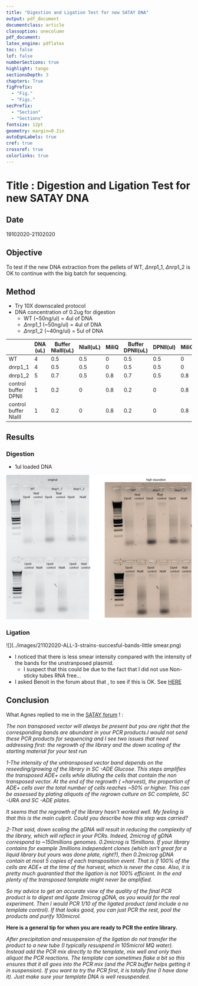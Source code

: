 ```yaml
---
title: "Digestion and Ligation Test for new SATAY DNA"
output: pdf_document
documentclass: article
classoption: onecolumn
pdf_document:
latex_engine: pdflatex
toc: false
lof: false
numberSections: true
highlight: tango
sectionsDepth: 3
chapters: True
figPrefix:
  - "Fig."
  - "Figs."
secPrefix:
  - "Section"
  - "Sections"
fontsize: 12pt
geometry: margin=0.2in
autoEqnLabels: true
cref: true
crossref: true
colorlinks: true
---
```


# Title : Digestion and Ligation Test for new SATAY DNA

## Date
19102020-21102020

## Objective

To test if the new DNA extraction from the pellets of WT, $\Delta$nrp1_1, $\Delta$nrp1_2 is OK to continue with the big batch for sequencing. 



## Method

- Try 10X downscaled protocol
- DNA concentration of 0.2ug for digestion
    - WT (~50ng/ul) = 4ul of DNA
    - $\Delta$nrp1_1 (~50ng/ul) = 4ul of DNA
    - $\Delta$nrp1_2 (~40ng/ul) = 5ul of DNA
    

|  	| DNA (uL) 	| Buffer NIaIII(uL) 	| NIaII(uL) 	| MiliQ 	| Buffer DPNII(uL) 	| DPNII(ul) 	| MiliQ 	|
|-	|-	|-	|-	|-	|-	|-	|-	|
| WT 	| 4 	| 0.5 	| 0.5 	| 0 	| 0.5 	| 0.5 	| 0 	|
| dnrp1_1 	| 4 	| 0.5 	| 0.5 	| 0 	| 0.5 	| 0.5 	| 0 	|
| dnrp1_2 	| 5 	| 0.7 	| 0.5 	| 0.8 	| 0.7 	| 0.5 	| 0.8 	|
| control buffer DPNII 	| 1 	| 0.2 	| 0 	| 0.8 	| 0.2 	| 0 	| 0.8 	|
| control buffer NIaIII 	| 1 	| 0.2 	| 0 	| 0.8 	| 0.2 	| 0 	| 0.8 	|

## Results
### Digestion
- 1ul loaded DNA 

![](../images/20102020-digestion-new-DNA-extraction.png)

### Ligation

![](../images/21102020-ALL-3-strains-succesful-bands-little smear.png)

- I noticed that there is less smear intensity compared with the intensity of the bands for the unstranposed plasmid. 
  - I suspect that this could be due to the fact that I did not use Non-sticky tubes RNA free... 
- I asked Benoit in the forum about that , to see if this is OK. See [HERE](https://groups.google.com/g/satayusers/c/9NMCRSPjIxM)

## Conclusion

What Agnes replied to me in the [SATAY forum](https://groups.google.com/g/satayusers/c/9NMCRSPjIxM) ! : 

*The non transposed vector will always be present but you are right that the corresponding bands are abundant in your PCR products.I would not send these PCR products for sequencing and I see two issues that need addressing first: the regrowth of the library and the down scaling of the starting material for your test run*


*1-The intensity of the untransposed vector band depends on the reseeding/growing of the library in SC -ADE Glucose. This steps amplifies the transposed ADE+ cells while diluting the cells that contain the non transposed vector. At the end of the regrowth ( =harvest), the proportion of ADE+ cells over the total number of cells reaches ~50% or higher. This can be assessed by plating aliquots of the regrown culture on SC complete, SC -URA and SC -ADE plates.*

*It seems that the regrowth of the library hasn't worked well. My feeling is that this is the main culprit. Could you describe how this step was carried?*


*2-That said, down scaling the gDNA will result in reducing the complexity of the library, which will reflect in your PCRs. Indeed, 2microg of gDNA correspond to ~150millions genomes. 0.2microg is 15millions. If your library contains for example 3millions independent clones (which isn't great for a liquid library but yours was done plate, right?), then 0.2microg gDNA contain at most 5 copies of each transposition event. That is if 100% of the cells are ADE+ at the time of the harvest, which is never the case. Also, it is pretty much guarantied that the ligation is not 100% efficient. In the end plenty of the transposed template might never be amplified.*

*So my advice to get an accurate view of the quality of the final PCR product is to digest and ligate 2microg gDNA, as you would for the real experiment. Then I would PCR 1/10 of the ligated product (and include a no template control). If that looks good, you can just PCR the rest, pool the products and purify 100microl.*

**Here is a general tip for when you are ready to PCR the entire library.** 

*After precipitation and resuspension of the ligation do not transfer the product to a new tube (I typically resuspend in 105microl MQ water). Instead add the PCR mix directly to the template, mix well and only then aliquot the PCR reactions. The template can sometimes flake a bit so this ensures that it all goes into the PCR mix (and the PCR buffer helps getting it in suspension). If you want to try the PCR first, it is totally fine (I have done it). Just make sure your template DNA is well resuspended.*